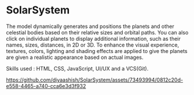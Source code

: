 # SolarSystem

The model dynamically generates and positions the planets and other celestial bodies based on their relative sizes and orbital paths. You can also click on individual planets to display additional information, such as their names, sizes, distances, in 2D or 3D. To enhance the visual experience, textures, colors, lighting and shading effects are applied to give the planets are given a realistic appearance based on actual images.

Skills used : HTML, CSS, JavaScript, UI/UX and a VCS(Git).


https://github.com/diyaashish/SolarSystem/assets/73493994/0812c20d-e558-4465-a740-cca6e3d3f932

